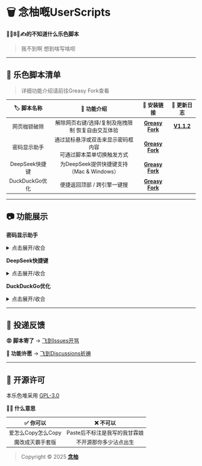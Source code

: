 # 🗑️ 念柚嘅UserScripts

**🦐🐔8⃣️✍️的不知道什么乐色脚本**

> 我不到啊 想到啥写啥呗

---

## 💩 乐色脚本清单
> 详细功能介绍请前往Greasy Fork查看

| 🏷️ 脚本名称 | 🔧 功能介绍 | 🔗 安装链接 | 📝 更新日志 |
| :-: | :-: | :-: | :-: |
| 网页枷锁破除 | 解除网页右键/选择/复制及拖拽限制 恢复自由交互体验 | [**Greasy Fork**](https://greasyfork.org/scripts/532010) | [**V1.1.2**](https://github.com/MiPoNianYou/UserScripts/blob/main/UpdateLogs/UniversalWebLiberatorUpdateLog.md) |
| 密码显示助手 | 通过鼠标悬浮或双击来显示密码框内容 <BR> 可通过脚本菜单切换触发方式 | [**Greasy Fork**](https://greasyfork.org/scripts/532524) |
| DeepSeek快捷键 | 为DeepSeek提供快捷键支持（Mac & Windows） | [**Greasy Fork**](https://greasyfork.org/scripts/532221) |
| DuckDuckGo优化 | 便捷返回顶部 / 跨引擎一键搜 | [**Greasy Fork**](https://greasyfork.org/scripts/532614) |

---

## 📷 功能展示

**密码显示助手**
<details>
<summary>点击展开/收合</summary>

![PasswordRevealerFeature](https://github.com/MiPoNianYou/UserScripts/blob/main/Images/PasswordRevealerFeature.png?raw=true "PasswordRevealerFeature")
</details>

**DeepSeek快捷键**
<details>
<summary>点击展开/收合</summary>

![DeepSeekShortcutsFeature](https://github.com/MiPoNianYou/UserScripts/blob/main/Images/DeepSeekShortcutsFeature.png?raw=true "DeepSeekShortcutsFeature")
</details>

**DuckDuckGo优化**
<details>
<summary>点击展开/收合</summary>

![DuckDuckGoOptimizationFeature](https://github.com/MiPoNianYou/UserScripts/blob/main/Images/DuckDuckGoOptimizationFeature.png?raw=true "DuckDuckGoOptimizationFeature")
</details>

---

## 📮 投递反馈

**😡 脚本寄了** → [飞到Issues开骂](https://github.com/MiPoNianYou/UserScripts/issues)

**🌠 功能许愿** → [飞到Discussions祈祷](https://github.com/MiPoNianYou/UserScripts/discussions)

---

## 📜 开源许可

本乐色堆采用 [GPL-3.0](https://github.com/MiPoNianYou/UserScripts/blob/main/LICENSE)

**🙋🏻 什么意思**

| ✅ 你可以 | ❌ 不可以 |
| :-: | :-: |
| 爱怎么Copy怎么Copy | Paste后不标注是我写的我甘霖娘 |
| 魔改成灭霸手套版 | 不开源那你多少沾点出生 |

> Copyright © 2025 [**念柚**](https://github.com/MiPoNianYou)

